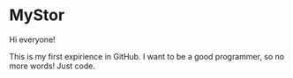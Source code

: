 # MyStor

Hi everyone!

This is my first expirience in GitHub. I want to be a good programmer, so no more words! 
Just code.
